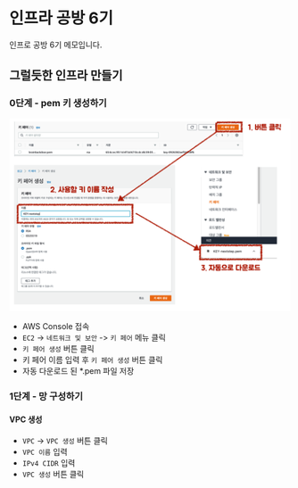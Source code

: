 # 인프라 공방 6기
인프로 공방 6기 메모입니다.

## 그럴듯한 인프라 만들기
### 0단계 - pem 키 생성하기
![](images/00-키페어생성.png)

* AWS Console 접속
* `EC2` -> `네트워크 및 보안` -> `키 페어` 메뉴 클릭
* `키 페어 생성` 버튼 클릭
* 키 페어 이름 입력 후 `키 페어 생성` 버튼 클릭
* 자동 다운로드 된 *.pem 파일 저장

### 1단계 - 망 구성하기
#### VPC 생성
* `VPC` -> `VPC 생성` 버튼 클릭
* `VPC 이름` 입력
* `IPv4 CIDR` 입력
* `VPC 생성` 버튼 클릭
